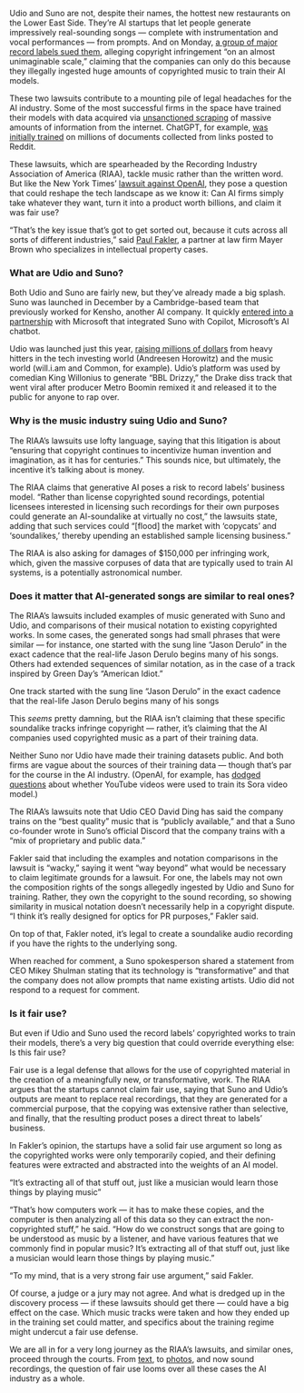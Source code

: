 Udio and Suno are not, despite their names, the hottest new restaurants on the Lower East Side. They’re AI startups that let people generate impressively real-sounding songs — complete with instrumentation and vocal performances — from prompts. And on Monday, [a group of major record labels sued them](/2024/6/24/24184710/riaa-ai-lawsuit-suno-udio-copyright-umg-sony-warner), alleging copyright infringement “on an almost unimaginable scale,” claiming that the companies can only do this because they illegally ingested huge amounts of copyrighted music to train their AI models. 

These two lawsuits contribute to a mounting pile of legal headaches for the AI industry. Some of the most successful firms in the space have trained their models with data acquired via [unsanctioned scraping](https://www.businessinsider.com/openai-anthropic-ai-ignore-rule-scraping-web-contect-robotstxt) of massive amounts of information from the internet. ChatGPT, for example, [was initially trained](https://cdn.openai.com/better-language-models/language_models_are_unsupervised_multitask_learners.pdf) on millions of documents collected from links posted to Reddit.

These lawsuits, which are spearheaded by the Recording Industry Association of America (RIAA), tackle music rather than the written word. But like the New York Times’ [lawsuit against OpenAI](/2023/12/27/24016212/new-york-times-openai-microsoft-lawsuit-copyright-infringement), they pose a question that could reshape the tech landscape as we know it: Can AI firms simply take whatever they want, turn it into a product worth billions, and claim it was fair use? 

“That’s the key issue that’s got to get sorted out, because it cuts across all sorts of different industries,” said [Paul Fakler](https://www.mayerbrown.com/en/people/f/paul-fakler), a partner at law firm Mayer Brown who specializes in intellectual property cases. 

### What are Udio and Suno?

Both Udio and Suno are fairly new, but they’ve already made a big splash. Suno was launched in December by a Cambridge-based team that previously worked for Kensho, another AI company. It quickly [entered into a partnership](/2023/12/19/24008279/microsoft-copilot-suno-ai-music-generator-extension) with Microsoft that integrated Suno with Copilot, Microsoft’s AI chatbot. 

Udio was launched just this year, [raising millions of dollars](https://www.forbes.com/sites/charliefink/2024/04/11/udio-ai-music-raises-10-million-65-million-for-spines-ai-more-sora-cinematic-ai/) from heavy hitters in the tech investing world (Andreesen Horowitz) and the music world (will.i.am and Common, for example). Udio’s platform was used by comedian King Willonius to generate “BBL Drizzy,” the Drake diss track that went viral after producer Metro Boomin remixed it and released it to the public for anyone to rap over. 

### Why is the music industry suing Udio and Suno?

The RIAA’s lawsuits use lofty language, saying that this litigation is about “ensuring that copyright continues to incentivize human invention and imagination, as it has for centuries.” This sounds nice, but ultimately, the incentive it’s talking about is money. 

The RIAA claims that generative AI poses a risk to record labels’ business model. “Rather than license copyrighted sound recordings, potential licensees interested in licensing such recordings for their own purposes could generate an AI-soundalike at virtually no cost,” the lawsuits state, adding that such services could “\[flood\] the market with ‘copycats’ and ‘soundalikes,’ thereby upending an established sample licensing business.”

The RIAA is also asking for damages of $150,000 per infringing work, which, given the massive corpuses of data that are typically used to train AI systems, is a potentially astronomical number. 

### Does it matter that AI-generated songs are similar to real ones?

The RIAA’s lawsuits included examples of music generated with Suno and Udio, and comparisons of their musical notation to existing copyrighted works. In some cases, the generated songs had small phrases that were similar — for instance, one started with the sung line “Jason Derulo” in the exact cadence that the real-life Jason Derulo begins many of his songs. Others had extended sequences of similar notation, as in the case of a track inspired by Green Day’s “American Idiot.” 

One track started with the sung line “Jason Derulo” in the exact cadence that the real-life Jason Derulo begins many of his songs

This *seems* pretty damning, but the RIAA isn’t claiming that these specific soundalike tracks infringe copyright — rather, it’s claiming that the AI companies used copyrighted music as a part of their training data.

Neither Suno nor Udio have made their training datasets public. And both firms are vague about the sources of their training data — though that’s par for the course in the AI industry. (OpenAI, for example, has [dodged questions](https://www.bloomberg.com/news/articles/2024-04-04/youtube-says-openai-training-sora-with-its-videos-would-break-the-rules) about whether YouTube videos were used to train its Sora video model.)

The RIAA’s lawsuits note that Udio CEO David Ding has said the company trains on the “best quality” music that is “publicly available,” and that a Suno co-founder wrote in Suno’s official Discord that the company trains with a “mix of proprietary and public data.”

Fakler said that including the examples and notation comparisons in the lawsuit is “wacky,” saying it went “way beyond” what would be necessary to claim legitimate grounds for a lawsuit. For one, the labels may not own the composition rights of the songs allegedly ingested by Udio and Suno for training. Rather, they own the copyright to the sound recording, so showing similarity in musical notation doesn’t necessarily help in a copyright dispute. “I think it’s really designed for optics for PR purposes,” Fakler said.

On top of that, Fakler noted, it’s legal to create a soundalike audio recording if you have the rights to the underlying song. 

When reached for comment, a Suno spokesperson shared a statement from CEO Mikey Shulman stating that its technology is “transformative” and that the company does not allow prompts that name existing artists. Udio did not respond to a request for comment. 

### Is it fair use?

But even if Udio and Suno used the record labels’ copyrighted works to train their models, there’s a very big question that could override everything else: Is this fair use? 

Fair use is a legal defense that allows for the use of copyrighted material in the creation of a meaningfully new, or transformative, work. The RIAA argues that the startups cannot claim fair use, saying that Suno and Udio’s outputs are meant to replace real recordings, that they are generated for a commercial purpose, that the copying was extensive rather than selective, and finally, that the resulting product poses a direct threat to labels’ business. 

In Fakler’s opinion, the startups have a solid fair use argument so long as the copyrighted works were only temporarily copied, and their defining features were extracted and abstracted into the weights of an AI model.

“It’s extracting all of that stuff out, just like a musician would learn those things by playing music”

“That’s how computers work — it has to make these copies, and the computer is then analyzing all of this data so they can extract the non-copyrighted stuff,” he said. “How do we construct songs that are going to be understood as music by a listener, and have various features that we commonly find in popular music? It’s extracting all of that stuff out, just like a musician would learn those things by playing music.”

“To my mind, that is a very strong fair use argument,” said Fakler.

Of course, a judge or a jury may not agree. And what is dredged up in the discovery process — if these lawsuits should get there — could have a big effect on the case. Which music tracks were taken and how they ended up in the training set could matter, and specifics about the training regime might undercut a fair use defense. 

We are all in for a very long journey as the RIAA’s lawsuits, and similar ones, proceed through the courts. From [text](/2023/12/27/24016212/new-york-times-openai-microsoft-lawsuit-copyright-infringement), to [photos](/2023/2/6/23587393/ai-art-copyright-lawsuit-getty-images-stable-diffusion), and now sound recordings, the question of fair use looms over all these cases the AI industry as a whole. 
